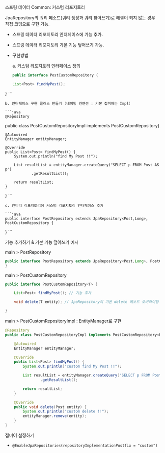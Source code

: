 스프링 데이터 Common: 커스텀 리포지토리

JpaRepository의 쿼리 메소드(쿼리 생성과 쿼리 찾아쓰기)로 해결이 되지 않는 경우 직접 코딩으로 구현 가능.

- 스프링 데이터 리포지토리 인터페이스에 기능 추가.

- 스프링 데이터 리포지토리 기본 기능 덮어쓰기 가능.

- 구현방법

	a. 커스텀 리포지토리 인터페이스 정의
	
	```java
	public interface PostCustomRepository {

    List<Post> findMyPost();
}
	```

	b. 인터페이스 구현 클래스 만들기 (네이밍 컨벤션 : 기본 접미어는 Impl)
	
	```java
	@Repository
public class PostCustomRepositoryImpl implements PostCustomRepository{

    @Autowired
    EntityManager entityManager;

    @Override
    public List<Post> findMyPost() {
        System.out.println("find My Post !!");

        List resultList = entityManager.createQuery("SELECT p FROM Post AS p")
                .getResultList();

        return resultList;
    }
}
	```	
	c. 엔티티 리포지토리에 커스텀 리포지토리 인터페이스 추가 
	
	```java
	public interface PostRepository extends JpaRepository<Post,Long>, PostCustomRepository {
}
	```

기능 추가하기 & 기본 기능 덮어쓰기 예시

main > PostRepository

```java
public interface PostRepository extends JpaRepository<Post,Long>, PostCustomRepository<Post> {
}
```

main > PostCustomRepository

```java
public interface PostCustomRepository<T> {

    List<Post> findMyPost(); // 기능 추가

    void delete(T entity); // JpaRepository의 기본 delete 메소드 오버라이딩

}

```

main > PostCustomRepositoryImpl : EntityManager로 구현

```java
@Repository
public class PostCustomRepositoryImpl implements PostCustomRepository<Post>{

    @Autowired
    EntityManager entityManager;

    @Override
    public List<Post> findMyPost() {
        System.out.println("custom find My Post !!");

        List resultList = entityManager.createQuery("SELECT p FROM Post AS p")
                .getResultList();

        return resultList;
    }

    @Override
    public void delete(Post entity) {
        System.out.println("custom delete !!");
        entityManager.remove(entity);
    }
}
```

접미어 설정하기

- `@EnableJpaRepositories(repositoryImplementationPostfix = "custom")
`


